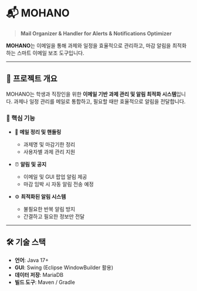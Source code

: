 # 📬 MOHANO

> **Mail Organizer & Handler for Alerts & Notifications Optimizer**

**MOHANO**는 이메일을 통해 과제와 일정을 효율적으로 관리하고, 마감 알림을 최적화하는 스마트 이메일 보조 도구입니다.

---

## 🧠 프로젝트 개요

MOHANO는 학생과 직장인을 위한 **이메일 기반 과제 관리 및 알림 최적화 시스템**입니다. 과제나 일정 관리를 메일로 통합하고, 필요할 때만 효율적으로 알림을 전달합니다.

### 🔑 핵심 기능

- 📂 **메일 정리 및 핸들링**
  - 과제명 및 마감기한 정리
  - 사용자별 과제 관리 지원

- ⏰ **알림 및 공지**
  - 이메일 및 GUI 팝업 알림 제공
  - 마감 임박 시 자동 알림 전송 예정

- ⚙️ **최적화된 알림 시스템**
  - 불필요한 반복 알림 방지
  - 간결하고 필요한 정보만 전달

---

## 🛠️ 기술 스택

- **언어**: Java 17+
- **GUI**: Swing (Eclipse WindowBuilder 활용)
- **데이터 저장**: MariaDB
- **빌드 도구**: Maven / Gradle
